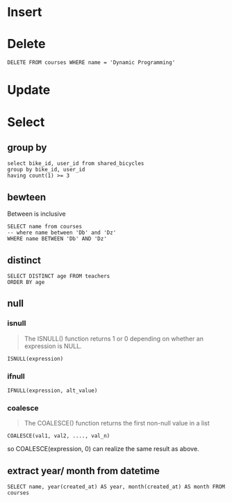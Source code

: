 # Insert

# Delete
```
DELETE FROM courses WHERE name = 'Dynamic Programming'
```

# Update

# Select

## group by
```
select bike_id, user_id from shared_bicycles
group by bike_id, user_id
having count(1) >= 3
```
## bewteen
Between is inclusive
```
SELECT name from courses 
-- where name between 'Db' and 'Dz'
WHERE name BETWEEN 'Db' AND 'Dz'
```

## distinct
```
SELECT DISTINCT age FROM teachers 
ORDER BY age 
```
## null
### isnull
> The ISNULL() function returns 1 or 0 depending on whether an expression is NULL.

`ISNULL(expression)`

### ifnull
`IFNULL(expression, alt_value)`

### coalesce
> The COALESCE() function returns the first non-null value in a list

`COALESCE(val1, val2, ...., val_n)`

so COALESCE(expression, 0) can realize the same result as above.

## extract year/ month from datetime
```SELECT name, year(created_at) AS year, month(created_at) AS month FROM courses```

##
